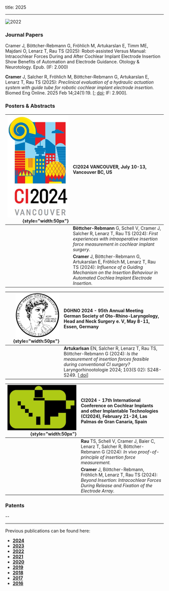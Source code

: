 title: 2025 
- - -
![2022](BannerPaper2025.jpg)

### Journal Papers

<!-- Aufbau eines Eintrags in der Rubrik "Journal Papers" -->
<!-- Grafical Abstract einfügen mittels: ![GraficalAbstract](FileName.jpg){style="width:400px; float:left; margin-right:1em"} - Die Grafik muss dafür als Datei FilneName.jpg im Ordner /cas/publications/ gespeichert sein. Über den Wert width:400px kann die Breite noch angepasst werden, so dass es mit dem umfließenden Text gut aussieht. -->
<!-- Stern-Icon einfügen mittels: <span class="glyphicon glyphicon-star" aria-hidden="true"></span> -->
<!-- Autorenliste; Titel des Artikels kursiv durch vorangestellste und nachfolgend Unterstriche -->
<!-- in eckigen Klammern \[ und \] folgen dann Links auf den Volltext und die DOI sowie den Impact-Faktor, falls vorhanden: -->
<!-- \[[<span class="glyphicon glyphicon-file" aria-hidden="true"></span>](https://www.LinkAufVolltext.pdf) bzw. [<span class="glyphicon glyphicon-link" aria-hidden="true"></span> doi](https://www.LinkAufDOI); IF: 3.239\] -->

Cramer J, Böttcher-Rebmann G, Fröhlich M, Artukarslan E, Timm ME, Majdani O, Lenarz T, Rau TS (2025): Robot-assisted Versus Manual: Intracochlear Forces During and After Cochlear Implant Electrode Insertion Show Benefits of Automation and Electrode Guidance. Otology & Neurotology. Epub. (IF: 2.000)

<span class="glyphicon glyphicon-star" aria-hidden="true"></span>
**Cramer** J, Salcher R, Fröhlich M, Böttcher-Rebmann G, Artukarslan E, Lenarz T, Rau TS (2025): _Preclinical evaluation of a hydraulic actuation system with guide tube for robotic cochlear implant electrode insertion._ Biomed Eng Online. 2025 Feb 14;24(1):19. \[[<span class="glyphicon glyphicon-file" aria-hidden="true"></span>](); [<span class="glyphicon glyphicon-link" aria-hidden="true"></span> doi](); IF: 2.900\]. 



### Posters & Abstracts

| ![](LogoCI2024.jpg){style="width:50px"} | CI2024 VANCOUVER, July 10-13, Vancouver BC, US | 
|-:|:------| 
|  | **Böttcher-Rebmann** G, Schell V, Cramer J, Salcher R, Lenarz T, Rau TS (2024): _First experiences with intraoperative insertion force measurement in cochlear implant surgery_. |
|  | **Cramer** J, Böttcher-Rebmann G, Artukarslan E, Fröhlich M, Lenarz T, Rau TS (2024): _Influence of a Guiding Mechanism on the Insertion Behaviour in Automated Cochlea Implant Electrode Insertion_. |

| ![](LogoHNO.jpg){style="width:50px"}  | DGHNO 2024 - 95th Annual Meeting German Society of Oto-Rhino-Laryngology, Head and Neck Surgery e. V, May 8-11, Essen, Germany |
|-:|:------| 
|  | **Artukarlsan** EN, Salcher R, Lenarz T, Rau TS, Böttcher-Rebmann G (2024): _Is the measurement of insertion forces feasible during conventional CI surgery?_ Laryngorhinootologie 2024; 103(S 02): S248-S249. \[[<span class="glyphicon glyphicon-link" aria-hidden="true"></span> doi](https://www.thieme-connect.de/products/ejournals/abstract/10.1055/s-0044-1784818doi:10.1055/s-0042-1746795)\] |

| ![](LogoCI2024Spain.jpg){style="width:50px"} | CI2024 - 17th International Conference on Cochlear Implants and other Implantable Technologies (CI2024), February 21-24, Las Palmas de Gran Canaria, Spain | 
|-:|:------| 
|  | **Rau** TS, Schell V, Cramer J, Baier C, Lenarz T, Salcher R, Böttcher-Rebmann G (2024): _In vivo proof-of-principle of insertion force measurement._  |
|  | **Cramer** J, Böttcher-Rebmann, Fröhlich M, Lenarz T, Rau TS (2024): _Beyond Insertion: Intracochlear Forces During Release and Fixation of the Electrode Array._ |



### Patents
--

- - -

Previous publications can be found here:

* [**2024**](q2024.html)
* [**2023**](r2023.html)
* [**2022**](s2022.html)
* [**2021**](t2021.html)
* [**2020**](u2020.html)
* [**2019**](v2019.html)
* [**2018**](w2018.html)
* [**2017**](x2017.html)
* [**2016**](y2016.html)

